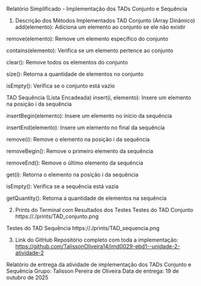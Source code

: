 Relatório Simplificado - Implementação dos TADs Conjunto e Sequência
1. Descrição dos Métodos Implementados
TAD Conjunto (Array Dinâmico)
add(elemento): Adiciona um elemento ao conjunto se ele não existir

remove(elemento): Remove um elemento específico do conjunto

contains(elemento): Verifica se um elemento pertence ao conjunto

clear(): Remove todos os elementos do conjunto

size(): Retorna a quantidade de elementos no conjunto

isEmpty(): Verifica se o conjunto está vazio

TAD Sequência (Lista Encadeada)
insert(i, elemento): Insere um elemento na posição i da sequência

insertBegin(elemento): Insere um elemento no início da sequência

insertEnd(elemento): Insere um elemento no final da sequência

remove(i): Remove o elemento na posição i da sequência

removeBegin(): Remove o primeiro elemento da sequência

removeEnd(): Remove o último elemento da sequência

get(i): Retorna o elemento na posição i da sequência

isEmpty(): Verifica se a sequência está vazia

getQuantity(): Retorna a quantidade de elementos na sequência

2. Prints do Terminal com Resultados dos Testes
Testes do TAD Conjunto
https://./prints/TAD_conjunto.png

Testes do TAD Sequência
https://./prints/TAD_sequencia.png

3. Link do GitHub
Repositório completo com toda a implementação:
https://github.com/TalissonOliveira14/imd0029-ebd1--unidade-2-atividade-2

Relatório de entrega da atividade de implementação dos TADs Conjunto e Sequência
Grupo: Talisson Pereira de Oliveira
Data de entrega: 19 de outubro de 2025

